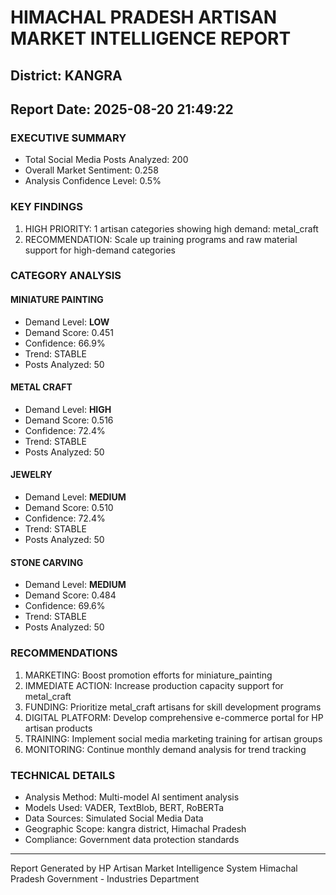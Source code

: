 # HIMACHAL PRADESH ARTISAN MARKET INTELLIGENCE REPORT
## District: KANGRA
## Report Date: 2025-08-20 21:49:22

### EXECUTIVE SUMMARY
- Total Social Media Posts Analyzed: 200
- Overall Market Sentiment: 0.258
- Analysis Confidence Level: 0.5%

### KEY FINDINGS
1. HIGH PRIORITY: 1 artisan categories showing high demand: metal_craft
2. RECOMMENDATION: Scale up training programs and raw material support for high-demand categories

### CATEGORY ANALYSIS

#### MINIATURE PAINTING
- Demand Level: **LOW**
- Demand Score: 0.451
- Confidence: 66.9%
- Trend: STABLE
- Posts Analyzed: 50

#### METAL CRAFT
- Demand Level: **HIGH**
- Demand Score: 0.516
- Confidence: 72.4%
- Trend: STABLE
- Posts Analyzed: 50

#### JEWELRY
- Demand Level: **MEDIUM**
- Demand Score: 0.510
- Confidence: 72.4%
- Trend: STABLE
- Posts Analyzed: 50

#### STONE CARVING
- Demand Level: **MEDIUM**
- Demand Score: 0.484
- Confidence: 69.6%
- Trend: STABLE
- Posts Analyzed: 50

### RECOMMENDATIONS
1. MARKETING: Boost promotion efforts for miniature_painting
2. IMMEDIATE ACTION: Increase production capacity support for metal_craft
3. FUNDING: Prioritize metal_craft artisans for skill development programs
4. DIGITAL PLATFORM: Develop comprehensive e-commerce portal for HP artisan products
5. TRAINING: Implement social media marketing training for artisan groups
6. MONITORING: Continue monthly demand analysis for trend tracking

### TECHNICAL DETAILS
- Analysis Method: Multi-model AI sentiment analysis
- Models Used: VADER, TextBlob, BERT, RoBERTa
- Data Sources: Simulated Social Media Data
- Geographic Scope: kangra district, Himachal Pradesh
- Compliance: Government data protection standards

---
Report Generated by HP Artisan Market Intelligence System
Himachal Pradesh Government - Industries Department
